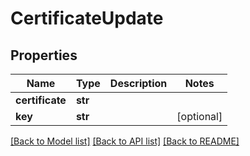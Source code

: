 # CertificateUpdate


## Properties

Name | Type | Description | Notes
------------ | ------------- | ------------- | -------------
**certificate** | **str** |  | 
**key** | **str** |  | [optional] 

[[Back to Model list]](../README.md#models) [[Back to API list]](../README.md#api-endpoints) [[Back to README]](../README.md)


